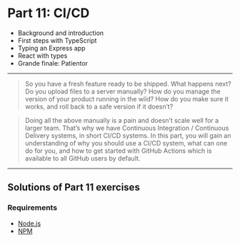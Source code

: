 # Part 11: CI/CD

- Background and introduction
- First steps with TypeScript
- Typing an Express app
- React with types
- Grande finale: Patientor

---

> So you have a fresh feature ready to be shipped. What happens next? Do you upload files to a server manually? How do you manage the version of your product running in the wild? How do you make sure it works, and roll back to a safe version if it doesn’t?

> Doing all the above manually is a pain and doesn’t scale well for a larger team. That’s why we have Continuous Integration / Continuous Delivery systems, in short CI/CD systems. In this part, you will gain an understanding of why you should use a CI/CD system, what can one do for you, and how to get started with GitHub Actions which is available to all GitHub users by default.

---

## Solutions of Part 11 exercises

### Requirements

- [Node.js](https://nodejs.org/en)
- [NPM](https://www.npmjs.com/)
